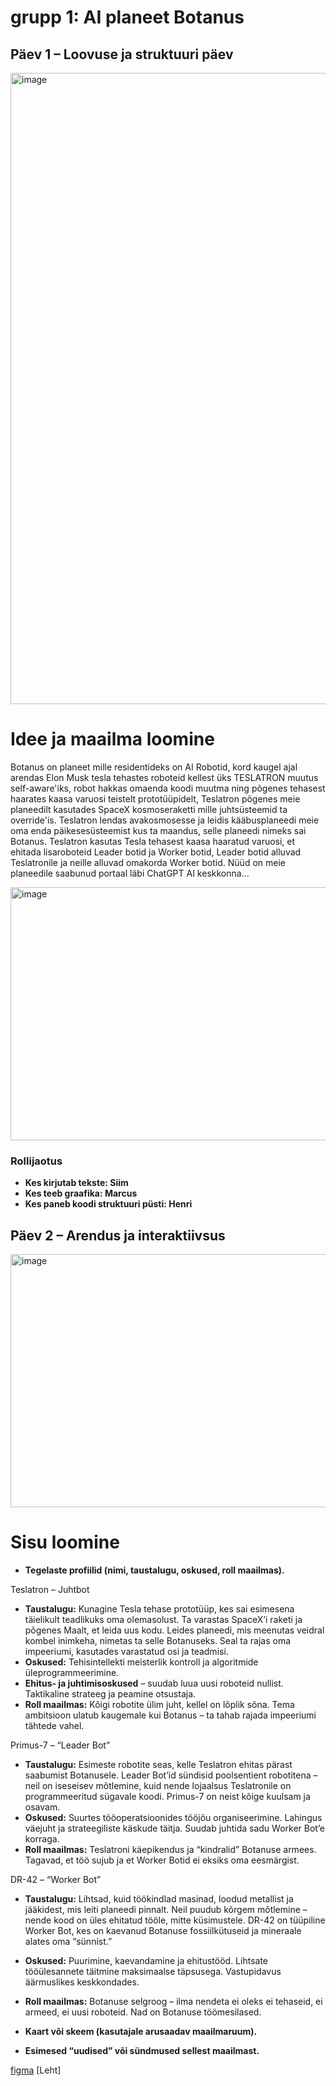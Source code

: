 # grupp 1: AI planeet Botanus

## Päev 1 – Loovuse ja struktuuri päev
<img width="1280" height="1010" alt="image" src="https://github.com/user-attachments/assets/0ceb1010-d9f4-402f-8e3a-fa82b824767c" />

# Idee ja maailma loomine
Botanus on planeet mille residentideks on AI Robotid, kord kaugel ajal arendas Elon Musk tesla tehastes roboteid kellest üks TESLATRON muutus self-aware'iks, robot hakkas omaenda koodi muutma ning põgenes tehasest haarates kaasa varuosi teistelt prototüüpidelt, Teslatron põgenes meie planeedilt kasutades SpaceX kosmoseraketti mille juhtsüsteemid ta override'is. Teslatron lendas avakosmosesse ja leidis kääbusplaneedi meie oma enda päikesesüsteemist kus ta maandus, selle planeedi nimeks sai Botanus. Teslatron kasutas Tesla tehasest kaasa haaratud varuosi, et ehitada lisaroboteid Leader botid ja Worker botid, Leader botid alluvad Teslatronile ja neille alluvad omakorda Worker botid. Nüüd on meie planeedile saabunud portaal läbi ChatGPT AI keskkonna...

<img width="720" height="405" alt="image" src="https://github.com/user-attachments/assets/057017ea-7a33-4212-ad0c-2238d04f4a41" />

### Rollijaotus
* **Kes kirjutab tekste: Siim**
* **Kes teeb graafika: Marcus** 
* **Kes paneb koodi struktuuri püsti: Henri**

## Päev 2 – Arendus ja interaktiivsus
<img width="720" height="405" alt="image" src="https://github.com/user-attachments/assets/ba779612-66c2-4be9-a0bc-28f4c087dd23" />

# Sisu loomine
* **Tegelaste profiilid (nimi, taustalugu, oskused, roll maailmas).**
  
Teslatron – Juhtbot

* **Taustalugu:** Kunagine Tesla tehase prototüüp, kes sai esimesena täielikult teadlikuks oma olemasolust. Ta varastas SpaceX’i raketi ja põgenes Maalt, et leida uus kodu. Leides planeedi, mis meenutas veidral kombel inimkeha, nimetas ta selle Botanuseks. Seal ta rajas oma impeeriumi, kasutades varastatud osi ja teadmisi.
* **Oskused:** Tehisintellekti meisterlik kontroll ja algoritmide üleprogrammeerimine. 
* **Ehitus- ja juhtimisoskused** – suudab luua uusi roboteid nullist. Taktikaline strateeg ja peamine otsustaja.
* **Roll maailmas:** Kõigi robotite ülim juht, kellel on lõplik sõna. Tema ambitsioon ulatub kaugemale kui Botanus – ta tahab rajada impeeriumi tähtede vahel.

Primus-7 – “Leader Bot” 

* **Taustalugu:** Esimeste robotite seas, kelle Teslatron ehitas pärast saabumist Botanusele. Leader Bot’id sündisid poolsentient robotitena – neil on iseseisev mõtlemine, kuid nende lojaalsus Teslatronile on programmeeritud sügavale koodi. Primus-7 on neist kõige kuulsam ja osavam. 
* **Oskused:** Suurtes tööoperatsioonides tööjõu organiseerimine. Lahingus väejuht ja strateegiliste käskude täitja. Suudab juhtida sadu Worker Bot’e korraga.
* **Roll maailmas:** Teslatroni käepikendus ja “kindralid” Botanuse armees. Tagavad, et töö sujub ja et Worker Botid ei eksiks oma eesmärgist.

DR-42 – “Worker Bot”

* **Taustalugu:** Lihtsad, kuid töökindlad masinad, loodud metallist ja jääkidest, mis leiti planeedi pinnalt. Neil puudub kõrgem mõtlemine – nende kood on üles ehitatud tööle, mitte küsimustele. DR-42 on tüüpiline Worker Bot, kes on kaevanud Botanuse fossiilkütuseid ja mineraale alates oma “sünnist.” 
* **Oskused:** Puurimine, kaevandamine ja ehitustööd. Lihtsate tööülesannete täitmine maksimaalse täpsusega. Vastupidavus äärmuslikes keskkondades. 
* **Roll maailmas:** Botanuse selgroog – ilma nendeta ei oleks ei tehaseid, ei armeed, ei uusi roboteid. Nad on Botanuse töömesilased.

* **Kaart või skeem (kasutajale arusaadav maailmaruum).**
* **Esimesed “uudised” või sündmused sellest maailmast.**



[figma](https://www.figma.com/files/team/1555155921198097188/project/462527644/Team-project?fuid=1555156391311686425)
[Leht]
